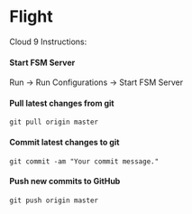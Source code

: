 # Flight

Cloud 9 Instructions:

#### Start FSM Server

Run -> Run Configurations -> Start FSM Server


#### Pull latest changes from git

```
git pull origin master
```

#### Commit latest changes to git

```
git commit -am "Your commit message."
```

#### Push new commits to GitHub

```
git push origin master
```